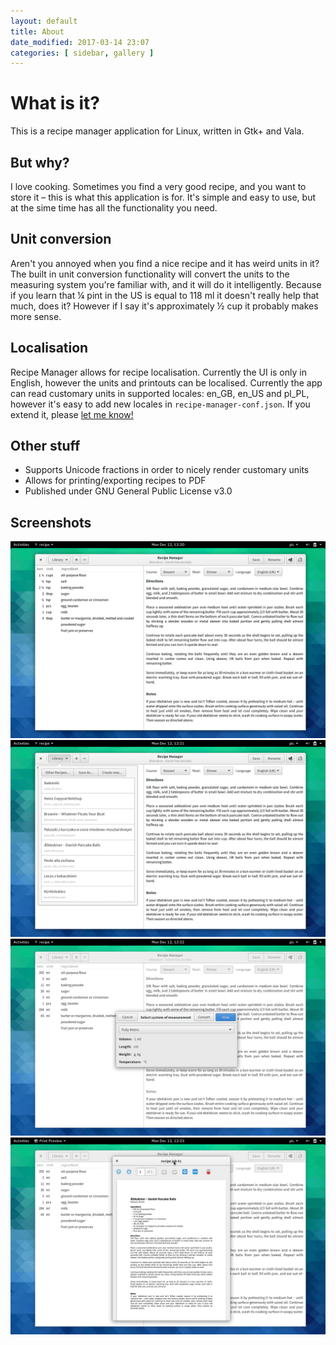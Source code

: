 ```yaml
---
layout: default
title: About
date_modified: 2017-03-14 23:07
categories: [ sidebar, gallery ]
---
```


# What is it?

This is a recipe manager application for Linux, written in Gtk+ and Vala.

## But why?

I love cooking. Sometimes you find a very good recipe, and you want to store it – this is what this application is for. It's simple and easy to use, but at the sime time has all the functionality you need.

## Unit conversion

Aren't you annoyed when you find a nice recipe and it has weird units in it? The built in unit conversion functionality will convert the units to the measuring system you're familiar with, and it will do it intelligently. Because if you learn that ¼ pint in the US is equal to 118 ml it doesn't really help that much, does it? However if I say it's approximately ½ cup it probably makes more sense.

## Localisation

Recipe Manager allows for recipe localisation. Currently the UI is only in English, however the units and printouts can be localised. Currently the app can read customary units in supported locales: en_GB, en_US and pl_PL, however it's easy to add new locales in `recipe-manager-conf.json`. If you extend it, please [let me know!](mailto:szymonlopaciuk@protonmail.ch)

## Other stuff

- Supports Unicode fractions in order to nicely render customary units
- Allows for printing/exporting recipes to PDF
- Published under GNU General Public License v3.0

## Screenshots

![An example recipe opened in Recipe Manager](screenshots/1.png)
![Recipes stored in the library folder are accessible from the popup](screenshots/2.png)
![Recipe Manager supports intelligent unit conversions](screenshots/3.png)
![Print preview window for a recipe](screenshots/4.png)

